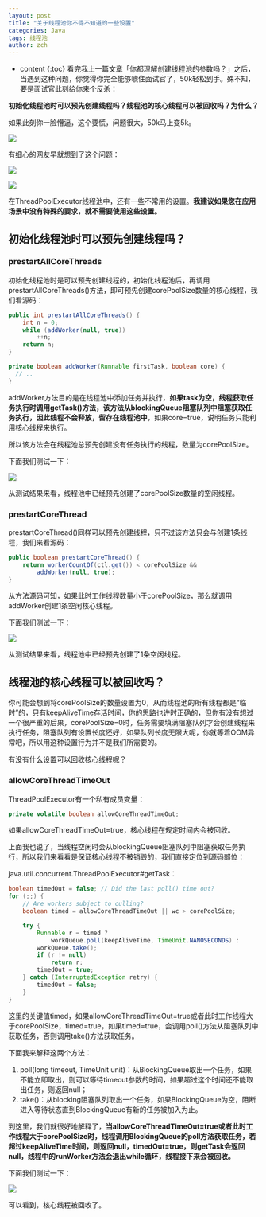 ```yaml
---
layout: post
title: "关于线程池你不得不知道的一些设置"
categories: Java
tags: 线程池
author: zch
---
```


* content
{:toc}
看完我上一篇文章「你都理解创建线程池的参数吗？」之后，当遇到这种问题，你觉得你完全能够唬住面试官了，50k轻松到手。殊不知，要是面试官此刻给你来个反杀：

**初始化线程池时可以预先创建线程吗？线程池的核心线程可以被回收吗？为什么？**

如果此刻你一脸懵逼，这个要慌，问题很大，50k马上变5k。

![](https://raw.githubusercontent.com/objcoding/objcoding.github.io/master/images/threadpool_7.jpg)











有细心的网友早就想到了这个问题：

![](https://raw.githubusercontent.com/objcoding/objcoding.github.io/master/images/threadpool_2.jpg)

![](https://raw.githubusercontent.com/objcoding/objcoding.github.io/master/images/threadpool_6.jpg)



在ThreadPoolExecutor线程池中，还有一些不常用的设置。**我建议如果您在应用场景中没有特殊的要求，就不需要使用这些设置。**



## 初始化线程池时可以预先创建线程吗？

### prestartAllCoreThreads

初始化线程池时是可以预先创建线程的，初始化线程池后，再调用prestartAllCoreThreads()方法，即可预先创建corePoolSize数量的核心线程，我们看源码：

```java
public int prestartAllCoreThreads() {
    int n = 0;
    while (addWorker(null, true))
        ++n;
    return n;
}
```

```java
private boolean addWorker(Runnable firstTask, boolean core) {
  // ..
}
```

addWorker方法目的是在线程池中添加任务并执行，**如果task为空，线程获取任务执行时调用getTask()方法，该方法从blockingQueue阻塞队列中阻塞获取任务执行，因此线程不会释放，留存在线程池中**，如果core=true，说明任务只能利用核心线程来执行。

所以该方法会在线程池总预先创建没有任务执行的线程，数量为corePoolSize。

下面我们测试一下：

![](https://raw.githubusercontent.com/objcoding/objcoding.github.io/master/images/threadpool_4.png)

从测试结果来看，线程池中已经预先创建了corePoolSize数量的空闲线程。



### prestartCoreThread

prestartCoreThread()同样可以预先创建线程，只不过该方法只会与创建1条线程，我们来看源码：

```java
public boolean prestartCoreThread() {
    return workerCountOf(ctl.get()) < corePoolSize &&
        addWorker(null, true);
}
```

从方法源码可知，如果此时工作线程数量小于corePoolSize，那么就调用addWorker创建1条空闲核心线程。

下面我们测试一下：

![](https://raw.githubusercontent.com/objcoding/objcoding.github.io/master/images/threadpool_5.png)

从测试结果来看，线程池中已经预先创建了1条空闲线程。



## 线程池的核心线程可以被回收吗？

你可能会想到将corePoolSize的数量设置为0，从而线程池的所有线程都是“临时”的，只有keepAliveTime存活时间，你的思路也许时正确的，但你有没有想过一个很严重的后果，corePoolSize=0时，任务需要填满阻塞队列才会创建线程来执行任务，阻塞队列有设置长度还好，如果队列长度无限大呢，你就等着OOM异常吧，所以用这种设置行为并不是我们所需要的。

有没有什么设置可以回收核心线程呢？

### allowCoreThreadTimeOut


ThreadPoolExecutor有一个私有成员变量：


```java
private volatile boolean allowCoreThreadTimeOut;
```

如果allowCoreThreadTimeOut=true，核心线程在规定时间内会被回收。

上面我也说了，当线程空闲时会从blockingQueue阻塞队列中阻塞获取任务执行，所以我们来看看是保证核心线程不被销毁的，我们直接定位到源码部位：

java.util.concurrent.ThreadPoolExecutor#getTask：

```java
boolean timedOut = false; // Did the last poll() time out?
for (;;) {
    // Are workers subject to culling?
    boolean timed = allowCoreThreadTimeOut || wc > corePoolSize;

    try {
        Runnable r = timed ?
            workQueue.poll(keepAliveTime, TimeUnit.NANOSECONDS) :
        workQueue.take();
        if (r != null)
            return r;
        timedOut = true;
    } catch (InterruptedException retry) {
        timedOut = false;
    }
}
```

这里的关键值timed，如果allowCoreThreadTimeOut=true或者此时工作线程大于corePoolSize，timed=true，如果timed=true，会调用poll()方法从阻塞队列中获取任务，否则调用take()方法获取任务。

下面我来解释这两个方法：

1. poll(long timeout, TimeUnit unit)：从BlockingQueue取出一个任务，如果不能立即取出，则可以等待timeout参数的时间，如果超过这个时间还不能取出任务，则返回null；
2. take()：从blocking阻塞队列取出一个任务，如果BlockingQueue为空，阻断进入等待状态直到BlockingQueue有新的任务被加入为止。

到这里，我们就很好地解释了，**当allowCoreThreadTimeOut=true或者此时工作线程大于corePoolSize时，线程调用BlockingQueue的poll方法获取任务，若超过keepAliveTime时间，则返回null，timedOut=true，则getTask会返回null，线程中的runWorker方法会退出while循环，线程接下来会被回收。**

下面我们测试一下：

![](https://raw.githubusercontent.com/objcoding/objcoding.github.io/master/images/threadpool_3.png)

可以看到，核心线程被回收了。


